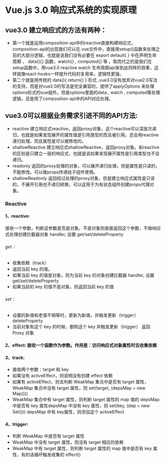 # Vue.js 3.0 响应式系统的实现原理

## vue3.0 建立响应式的方法有两种：
- 第一个就是运用composition-api中的reactive直接构建响应式，composition-api的出现我们可以在.vue文件中，直接用setup()函数来处理之前的大部分逻辑，也就是说我们没有必要在 export default{ } 中在声明生命周期 ， data(){} 函数，watch{} , computed{} 等 ，取而代之的是我们在setup函数中，用vue3.0 reactive watch 生命周期api来到达同样的效果，这样就像react-hooks一样提升代码的复用率，逻辑性更强。
- 第二个就是用传统的 data(){ return{} } 形式 ,vue3.0没有放弃对vue2.0写法的支持，而是对vue2.0的写法是完全兼容的，提供了applyOptions 来处理options形式的vue组件。但是options里面的data , watch , computed等处理逻辑，还是用了composition-api中的API对应处理。

## vue3.0可以根据业务需求引进不同的API方法:
 - reactive
   建立响应式reactive，返回proxy对象，这个reactive可以深层次递归，也就是如果发现展开的属性值是引用类型的而且被引用，还会用reactive递归处理。而且属性是可以被修改的。
 - shallowReactive
   建立响应式shallowReactive，返回proxy对象。和reactive的区别是只建立一层的响应式，也就是说如果发现展开属性是引用类型也不会递归。
 - readonly 返回的proxy处理的对象，可以展开递归处理，但是属性是只读的，不能修改。可以做props传递给子组件使用。
 - shallowReadonly
   返回经过处理的proxy对象，但是建立响应式属性是只读的，不展开引用也不递归转换，可以这用于为有状态组件创建props代理对象。
 ### Reactive

#### 1、reactive:

接收一个参数，判断这参数是否是对象。不是对象则直接返回这个参数，不做响应式处理创建拦截器对象 handler, 设置 get/set/deleteProperty 

###### get：
 - 收集依赖（track）
 - 返回当前 key 的值。
 - 如果当前 key 的值是对象，则为当前 key 的对象创建拦截器 handler, 设置 get/set/deleteProperty
 - 如果当前的 key 的值不是对象，则返回当前 key 的值
###### set：
 - 设置的新值和老值不相等时，更新为新值，并触发更新（trigger） deleteProperty
 - 当前对象有这个 key 的时候，删除这个 key 并触发更新（trigger） 返回 Proxy 对象

#### 2、effect: 接收一个函数作为参数。作用是：访问响应式对象属性时去收集依赖
#### 3、track:

 - 接收两个参数：target 和 key
 - 如果没有 activeEffect，则说明没有创建 effect 依赖
 - 如果有 activeEffect，则去判断 WeakMap 集合中是否有 target 属性， WeakMap 集合中没有 target
   属性，则 set(target, (depsMap = new Map()))
 - WeakMap 集合中有 target 属性，则判断 target 属性的 map 值的 depsMap 中是否有 key 属性depsMap 中没有 key 属性，则 set(key, (dep = new Set())) depsMap 中有 key属性，则添加这个 activeEffect

#### 4、trigger:

 - 判断 WeakMap 中是否有 target 属性
 - WeakMap 中没有 target 属性，则没有 target 相应的依赖
 - WeakMap 中有 target 属性，则判断 target 属性的 map 值中是否有 key 属性，有的话循环触发收集的
   effect()
